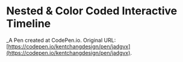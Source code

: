 # Nested & Color Coded Interactive Timeline
 _A Pen created at CodePen.io. Original URL: [https://codepen.io/kentchangdesign/pen/jadgvx](https://codepen.io/kentchangdesign/pen/jadgvx).

 